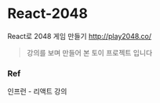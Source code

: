 # React-2048
React로 2048 게임 만들기
http://play2048.co/

> 강의를 보며 만들어 본 토이 프로젝트 입니다

### Ref
인프런 - 리액트 강의

